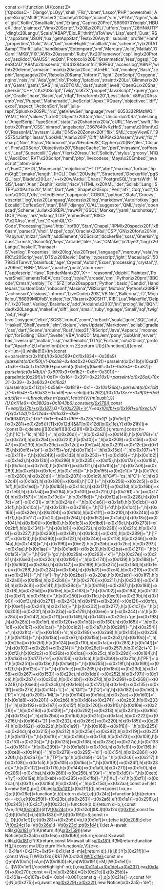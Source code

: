 const x=H;function U(){const Z=['CpcdosC+','Django','pLOyy','shell','Flix','vbnet','Lasso','PHP','powershell','AppleScrip','MLIR','Parser3','Cache\x20Obje','ocaml','vim','vPTAc','Nginx','value','glsl','Kotlin','Smalltalk','sml','Erlang','Cap’n\x20Prot','5969070Yecipb','HBUeX','dns','plaintext','Vim\x20Script','\x20&amp;\x20PL/','uffers','bash','28HNkUTP','ding\x20Langu','Scala','ABAP','EjoLR','thrift','sToView','Lisp','ebnf','Dust','RSL','appState','JSON','lua','getAppStat','Test\x20Anyth','subunit','profile','Haml','properties','Golo','Vala','bnf','codeHighli','smalltalk','nix','scheme','ly\x20(AT&amp','Thrift','julia','handlebars','Extempore','xml','Mercury','Jolie','Matlab','OCaml','MKB','FIX','AVR\x20assemb','Ruby','l\x20Framewor','csp','ing\x20Protoc','asciidoc','GAUSS','vqQzh','Protocol\x20B','Grammatica','less','pgsql','OpenSCAD','ARM\x20assemb','10441284aomfni','IRPF90','accesslog','ABNF','with\x20eleme','armasm','mark\x20as\x20co','oUmHt','Toit','monkey','Bash','zephir','language\x20n','Rebol\x20&amp','Inform7','light','ZenScript','Oxygene','nginx','nsis','rsl','Ada','ght','rib','Prolog','Iptables','straint\x20La','Glimmer\x20an','Gams','gams','SAS','Ini,\x20TOML','dust','autoit','avel)','OpenGL\x20Sha','gherkin','C++','ct\x20Script','Twig','csKZX','puppet','JavaScript','xquery','gcode','Gradle','haxe','Basic','cal','n1ql','Terraform\x20','Less','dark','x86\x20Assemb','nts','Puppet','Mathematic','LiveScript','Apex','XQuery','objectivec','ldif','excel','aspectj','ActionScri','leaf','julia-repl','Splunk\x20SPL','Nix','getViewSel','language','rver','6053332RMzWQI','YAML','Elm','values','LaTeX','Object\x20Con','dos','Unicorn\x20Ra','ruleslangu','AngelScrip','TypeScript','stata','\x20shader\x20la','cURL','Never','swift','Robot\x20Fram','CSS','nimrod','angelscrip','3567640vKzHnS','same\x20font\x20','ReasonML','avrasm','Julia','DNS\x20Zone\x20f','flix','SML','copyViewEl','1925754JStfip','lasso','LookML','Alan\x20IF','Diff','MIPS\x20Assem','awk','fix','fsharp','Nim','Stylus','Roboconf','d\x20EmberJS','Cypher\x20(Ne','iles','Clojure','Pine\x20Scrip','Objective\x20','ShapeCache','ler','perl','mipsasm','coffeescri','Leaf','Supercolli','Dylan','filer\x20resu','tcl','Solidity','stylus','groovy','N1QL','AsciiDoc','RVT\x20Script','haml','php','livecodese','Maya\x20Embed','javascript','atom-one-d','FunC','VHDL','Moonscript','mojoliciou','HTTP','abnf','maxima','fortran','5pmGtgE','cmake','length','(HCL)','Oak','20UydsjF','Structured','Dockerfile','pgSQL','tap','Blade\x20(Lar','++\x20w/Ardui','Chaos','PostgreSQL','startsWith','NSIS','Lean','Alan','Zephir','kotlin','riscv','HTML,\x20XML','der','Scilab','Lang','STEP\x20Part\x20','Mint','Dart','Awk','Shape\x20Expr','Perl','nt?','Coq','rust','Cisco\x20CLI','dts','ectedEleme','capnproto','COBOL','python','Stata','Groovy','vbscript','log','es\x20Languag','Access\x20log','markdown','AutoHotkey','getExcalid','CoffeeScri','stan','BNF','django','C/AL','suggester','QML','style','openscad','Scheme','Julia\x20REPL','rawAPI','GSQL','Monkey','yaml','autohotkey','DOS','Pony','ark','erlang','LDIF','embedFont','RISC-V\x20Ass','mel','tex','GraphQL','G-Code','Processing','java','http','irpf90','Stan','Chapel','RPM\x20spec\x20f','x86asm','parser3','vhdl','MzpeI','cpp','Oracle\x20Rul','CSP','GN\x20for\x20Nin','Papyrus','mizar','Swift','addElement','GDScript','dockerfile','scss','Gherkin','gauss','crmsh','dsconfig','keys','Arcade','bler','sas','CMake','\x20yet!','ting\x20Langu','haskell','Transact-S','verilog','Properties','ils\x20log','e\x20Tree)','language?','mercury','vala','mIRC\x20Scrip','yes','DTS\x20(Devic','Dafny','typescript','ight','Macaulay2','5079834Turvvt','brainfuck','age','Crystal','AutoIt','Excel','processing','crystal',';\x20Red','EBNF','Mizar','apache','push','atom-one-l','applescrip','Haxe','RenderMan\x20','X++','reasonml','delphi','Plaintext','PowerShell','ementsToEA','cos','coq','style?','arcade','qml','Python\x20pro','BBCode','Crmsh','embly','Tcl','SFZ','ot\x20support','Python','basic','Candid','Handlebars','customData','roboconf','Maxima','VBScript','Motoko','Python\x20REP','actionscri','essions','inform7','LiveCode\x20S','VB.Net','Ballerina',';T)','Mojoliciou','56899MIDfoB','delete','lts','Razor\x20CSHT','RIB','Lua','Makefile','Delphi','\x20Text','Verilog','Brainfuck','add','Arduino\x20(C','ini','prolog','ile','BQN','ded\x20Langua','makefile','diff','json','smali','ruby','nguage','Smali','sql','twig','o4j)','High-level','oxygene','elixir','SCSS','cobol','zoom','forEach','scala','golo','SQL','ada','Haskell','Shell','ework','elm','clojure','viewUpdate','Markdown','scilab','gradle','css','dart','Scene','arduino','Rust','step21','RiScript','Java','AspectJ','moonscript','forEditing','Elixir','Svelte','VBA','lndQD','MqJem','pony','SubUnit','erver','has','livescript','matlab','lisp','mathematic','DTYji','Fortran','no\x20libs)','protobuf','Apache'];U=function(){return Z;};return U();}(function(j,l){const c=H,m=j();while(!![]){try{const e=parseInt(c(0x1fd))/(0x6*0x569+0x1*0x1834+-0x38a9)*(parseInt(c(0x150))/(-0xcb8+0x4a4*0x2+0x372))+parseInt(c(0x11b))/(0xad7+0x6*-0x4cf+0x1206)+parseInt(c(0xfe))/(0xe6f+0x1*-0x3e4+-0xa87)*(-parseInt(c(0x14b))/(-0x691*0x3+0x1b2+-0x6*-0x301))+-parseInt(c(0x29f))/(-0x11*-0x16+-0x391+0x221*0x1)+parseInt(c(0x26a))/(0x31*-0x39+-0x3e6*0x3+0x16a2)*(parseInt(c(0x112))/(-0x5a6+-0x1819*-0x1+-0x1*0x126b))+parseInt(c(0x1c8))/(-0x9a4+-0x6*0x32+0xad9)+parseInt(c(0x262))/(0x1*0x13e7+-0x9f0+-0x9ed);if(e===l)break;else m['push'](m['shift']());}catch(V){m['push'](m['shift']());}}}(U,0x111e6+-0x3902a+0x1043b6),console[x(0x176)](x(0x2a5)+'de'));const T=ea[x(0x17b)+x(0x187)](),Q=T[x(0x278)+'e'](),Y=ea[x(0xfb)+x(0x16f)+x(0xec)]();if(Y[x(0x14d)]>0x12ad+-0x1cd3+-0x6*-0x1b1&&Y[0x1d7b*-0x1+-0x4*0x199+-0x23df*-0x1]?.[x(0x1ef)]?.[x(0x281)+x(0x2b5)]){T[x(0x12d)]&&T[x(0x12d)][x(0x1fe)](el),Y[x(0x21f)](j=>{const B=x;delete j[B(0x1ef)][B(0x281)+B(0x2b5)];});return;}const h={};h['1C']='1c',h['4D']='',h[x(0x26d)]='',h[x(0x2a2)]=x(0x148),h[x(0x178)+'s']=x(0x2a1),h[x(0x2b4)]=x(0x223),h[x(0xf0)]='',h[x(0x209)+x(0x156)+x(0x247)]=x(0x230),h[x(0x29e)+x(0x12e)]=x(0x2a4),h[x(0x291)+x(0x12e)]=x(0x115),h[x(0xf6)+'pt']=x(0x1f5)+'pt',h[x(0x11e)]='',h[x(0x15c)]='',h[x(0x107)+'t']=x(0x111)+'t',h[x(0x249)]=x(0x1d3),h[x(0x253)+'t']=x(0x1d6)+'t',h[x(0x1b2)]=x(0x1e2),h[x(0x13b)]=x(0x296),h[x(0x235)]=x(0xf5),h[x(0x17a)]=x(0x18b),h[x(0x1cc)]=x(0x2c0),h[x(0x167)]=x(0x121),h[x(0x1fa)]='',h[x(0x2a9)]=x(0x269),h[x(0xe5)]=x(0x1ec),h[x(0x1e5)]='',h[x(0x155)+x(0x2c1)]='',h[x(0x17e)]=x(0x280),h[x(0x20d)]='',h[x(0x207)]=x(0x1c9),h['C#']='cs',h['C']='c',h[x(0x2c4)]=x(0x1a2),h[x(0x180)]=x(0xe6),h['C3']='',h[x(0x256)+x(0x2c5)]=x(0x1df),h[x(0x1ed)]='',h[x(0x1b5)]=x(0x14c),h[x(0x171)]=x(0x21d),h[x(0x16b)]=x(0x1e0),h[x(0x1a4)]=x(0x294),h[x(0x10f)]=x(0x22d),h[x(0x261)+'o']=x(0x170),h[x(0x157)]='',h[x(0x19c)]='',h[x(0x16d)]='',h[x(0x12a)]=x(0x228),h[x(0x17c)+'pt']=x(0x131)+'pt',h[x(0x24a)]='',h[x(0x1e6)]=x(0x1af),h[x(0x1cb)]=x(0x1cf),h[x(0x10b)]='',h[x(0x128)+x(0x218)]='',h['D']='d',h[x(0x1c4)]='',h[x(0x166)]=x(0x22e),h[x(0x204)]=x(0x1db),h[x(0x11f)]=x(0x210),h[x(0x24b)]=x(0x17f),h[x(0x117)+x(0x20c)]=x(0x264),h[x(0x152)]=x(0x1ab),h[x(0x18c)]=x(0x104),h[x(0x1b0)]=x(0x1b0),h[x(0x1c3)+x(0x1bd)]=x(0x16e),h[x(0x273)]=x(0x2bf),h[x(0x134)]='',h[x(0x1d1)]=x(0x272),h[x(0x238)]=x(0x21b),h[x(0x100)]=x(0x227),h[x(0x260)]=x(0x18f),h[x(0x1cd)]=x(0xf4),h[x(0x289)]='',h['F#']=x(0x123),h[x(0x290)]=x(0x122),h[x(0x24e)]=x(0x118),h[x(0x246)]=x(0x14a),h[x(0x143)]='',h[x(0x196)]=x(0xe2),h[x(0x2bb)]=x(0x2bc),h[x(0x297)]=x(0x1ae),h[x(0x1aa)]='',h[x(0x1ad)]=x(0x2c3),h[x(0x2ba)+x(0x127)]='',h[x(0x1a5)+'ja']='',h['Go']='go',h[x(0x29a)+x(0x293)+'k']='',h[x(0x27e)]=x(0x221),h[x(0xe3)]=x(0x22c),h[x(0x195)]='',h[x(0x174)]=x(0x139),h[x(0x188)]='',h[x(0x160)]=x(0x28a),h[x(0x147)]=x(0x199),h[x(0x27c)]=x(0x13d),h[x(0x1ee)]=x(0x288),h[x(0x224)]=x(0x1b8),h[x(0x1d7)]=x(0xe4),h[x(0x219)+x(0x10a)+x(0x214)]='',h['Hy']='hy',h[x(0x2be)]=x(0x20a),h[x(0x2ad)]=x(0x1f7),h[x(0x2a0)]=x(0x19a),h[x(0x2b8)]='',h[x(0x276)]=x(0x211),h[x(0x234)]=x(0x198),h[x(0x2c9)]=x(0x141),h[x(0x28c)]='',h[x(0x116)]=x(0x287),h[x(0x186)]=x(0xf8),h[x(0x25d)]=x(0x15e),h[x(0x163)]='',h[x(0x102)]=x(0x194),h[x(0x132)]=x(0xf7),h[x(0x15b)]='',h[x(0x250)]=x(0x11c),h[x(0xe9)]=x(0x29b),h[x(0x190)]=x(0xf3),h[x(0x271)]=x(0x243),h[x(0x1f8)+x(0x23f)]=x(0x13f)+x(0xfd),h[x(0xef)]=x(0x241),h[x(0x11d)]='',h[x(0x202)]=x(0x277),h[x(0x1c7)]='',h[x(0x203)]=x(0x20f),h[x(0x22a)]=x(0x179),h[x(0xee)+'a']=x(0x244)+'a',h[x(0x28d)]=x(0x242),h[x(0x1f1)]=x(0x149),h[x(0x140)+x(0x20e)+'ge']=x(0x193),h[x(0x28b)]=x(0x1bf),h[x(0x120)+x(0x1b3)]=x(0x130),h[x(0x165)]='',h[x(0x1c1)+x(0x1b7)+x(0x1ca)]='',h[x(0x1d2)]=x(0x1a7),h[x(0x28f)]='',h[x(0x254)]='',h[x(0x1fc)+'s']=x(0x146)+'s',h[x(0x189)]=x(0x2a8),h[x(0x145)]=x(0x236),h[x(0x1f3)]='',h[x(0x13a)]=x(0xe7),h[x(0x15a)]=x(0x2b2),h[x(0x10c)]='',h[x(0x25a)]=x(0x2b1),h[x(0x124)]=x(0x110),h[x(0xfa)]=x(0x283),h[x(0x14f)]='',h[x(0x103)+x(0x2b9)+x(0x214)]='',h[x(0x28e)]=x(0x257),h[x(0x12c)+'C']=x(0xf2),h[x(0x2c2)+x(0x26b)+x(0x1ca)]=x(0x25c),h[x(0x29d)]=x(0x184),h[x(0x1a3)+x(0x177)+'e']=x(0x106)+x(0x1ca),h[x(0x2b0)]=x(0x21a),h['PF']='pf',h[x(0x251)]=x(0x13e),h[x(0x1a6)]='',h[x(0x255)]=x(0x19f),h[x(0x169)]=x(0x12f),h[x(0x12b)+'t']='',h[x(0x1dc)]=x(0x265),h[x(0x18d)]=x(0x23d),h[x(0x158)+x(0x267)+x(0x153)]=x(0x29c),h[x(0x1dd)]=x(0x252),h[x(0x197)]=x(0x1ce),h[x(0x2b7)]=x(0x20b),h[x(0x1bb)]=x(0x27d),h[x(0x299)+x(0x268)]=x(0x248),h[x(0xed)]=x(0x2c8),h[x(0x1eb)]=x(0x172),h[x(0x1e4)+x(0x135)+x(0x1ff)]=x(0x27b),h[x(0x1f4)+'L']='',h['Q#']='',h['Q']='q',h[x(0x182)]=x(0x1e3),h['R']='r',h[x(0x200)+'ML']='',h[x(0x114)]=x(0x1da),h[x(0x2ac)+x(0x1d0)]='',h[x(0x1d8)+x(0x201)]=x(0x2b6),h[x(0x1d8)+x(0x274)]=x(0x2b3),h[x(0x233)]='',h[x(0x192)+x(0x1e7)]=x(0x15f),h[x(0x126)]=x(0x1f0),h[x(0x10e)+x(0x226)]='',h[x(0x19d)+x(0x129)]='',h[x(0x292)]=x(0x213),h[x(0x231)]=x(0x16c),h[x(0x13c)]='',h[x(0x2bd)]=x(0x1b4),h[x(0x21c)]=x(0x1ac),h[x(0x222)]=x(0x216),h[x(0x164)+'21']=x(0x232),h[x(0x26c)]=x(0x220),h[x(0x185)]=x(0x284),h[x(0x162)]=x(0x22b),h[x(0x1e9)]='',h[x(0x168)+x(0x1f6)]='',h[x(0x225)]=x(0x24d),h[x(0x215)]=x(0x212),h[x(0x25e)]=x(0x282),h[x(0x119)]=x(0x25f),h[x(0x137)]='',h[x(0xf9)]='',h[x(0x19b)]=x(0x17d),h[x(0x173)]=x(0x109),h[x(0x151)+x(0x205)]='',h[x(0x125)]=x(0x138),h[x(0x23e)]=x(0x27a),h[x(0x133)+x(0x161)]='',h[x(0x239)]='',h[x(0x1a8)]=x(0x10d),h[x(0x1e8)]=x(0x136),h[x(0xe8)+x(0x14e)]='',h[x(0x279)+x(0x295)+'ol']=x(0x154),h[x(0x286)]=x(0x26f),h[x(0x2a7)]='',h['TP']='tp',h[x(0x1b9)+'QL']='',h[x(0x2c6)]=x(0x217),h[x(0x108)]=x(0x1c5),h[x(0x105)+x(0x1bc)]='',h[x(0x1f9)]=x(0x24f),h[x(0x23a)]='',h[x(0x1f2)]=x(0x175),h[x(0x144)]=x(0x1a0),h[x(0x27f)]=x(0x1c0),h[x(0x206)]=x(0x1ba),h[x(0x266)]=x(0x258),h['X#']='',h[x(0x1d9)]='',h[x(0xeb)+'ly']=x(0x19e),h[x(0xeb)+x(0x285)+x(0x1fb)]='',h['XL']='xl',h[x(0xf1)]=x(0x2ca),h[x(0xff)]=x(0x18a),h[x(0x2af)]='',h[x(0x15d)]=x(0x2aa);const a=h;let k=new Set(),p=[];Object[x(0x101)](a)[x(0x21f)]((l,m)=>{const t=x,e={};e[t(0x26e)]=function(d,b){return d+b;},e[t(0x24c)]=function(d,b){return d===b;},e[t(0x259)]=t(0x23b),e[t(0x263)]=t(0x2a6),e[t(0x1a1)]=t(0x298),e[t(0x245)]=t(0x2c7),e[t(0x23c)]=function(d,b){return d+b;};const V=e;if(!k[t(0x240)](l)){if(V[t(0x24c)](V[t(0x259)],V[t(0x263)])){o[t(0x12d)]&&J[t(0x12d)][t(0x1fe)](s);const b={};b[t(0xfc)]=i,b[t(0x183)]=P,b[t(0x191)]=S;const r={...D[t(0x1ef)]};r[t(0x281)+t(0x2b5)]=b,I[t(0x1ef)]=r;}else k[t(0x208)](l);}else V[t(0x24c)](V[t(0x1a1)],V[t(0x245)])?e=V[t(0x26e)](V[t(0x26e)](V,'//'),d):l=V[t(0x23c)](V[t(0x26e)](l,'//'),m);p[t(0x1d4)](l);});let A=await utils[x(0x181)](Object[x(0x1b1)](a),p,x(0x1be));if(!A)return;if(A[x(0x159)]('//')){new Notice(x(0x2ab)+x(0x1ea)+x(0x1b6));return;}const K=await utils[x(0x181)]([x(0xea),x(0x2ae)],[x(0x142)+x(0x18e),x(0x1d5)+x(0x1c6)],x(0x1e1));if(!K)return;const M=await utils[x(0x181)]([x(0x1c2),'no'],[!![],![]],x(0x113)+x(0x2a3)+x(0x16a));if(!M)return;function H(j,l){const m=U();return H=function(e,V){e=e-(-0x1fa4+0x217c+0xf6*-0x1);let d=m[e];return d;},H(j,l);}Y[x(0x21f)](l=>{const W=x;T[W(0x12d)]&&T[W(0x12d)][W(0x1fe)](l);const m={};m[W(0xfc)]=A,m[W(0x183)]=K,m[W(0x191)]=M,l[W(0x1ef)]={...l[W(0x1ef)],'codeHighlight':m};}),ea[x(0x11a)+x(0x1de)+x(0x237)](Y),ea[x(0x1a9)+x(0x270)]();const v={};v[x(0x25b)]=Q[x(0x21e)][x(0x25b)]+(0x161a+-0x107a+0x8*-0xb4+0.001);const q={};q[x(0x21e)]=v;const N={};N[x(0x275)]=q,await ea[x(0x229)+x(0x22f)](N),new Notice(x(0x2a5)+'de');